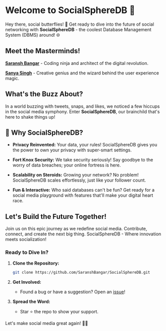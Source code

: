 # Welcome to SocialSphereDB 🚀

Hey there, social butterflies! 🦋 Get ready to dive into the future of social networking with **SocialSphereDB** - the coolest Database Management System (DBMS) around! 🌐

## Meet the Masterminds!

[**Saransh Bangar**](https://www.linkedin.com/in/saransh-bangar/) - Coding ninja and architect of the digital revolution.

[**Sanya Singh**]() - Creative genius and the wizard behind the user experience magic.

## What's the Buzz About?

In a world buzzing with tweets, snaps, and likes, we noticed a few hiccups in the social media symphony. Enter **SocialSphereDB**, our brainchild that's here to shake things up!

## 🚀 Why SocialSphereDB?

- **Privacy Reinvented:** Your data, your rules! SocialSphereDB gives you the power to own your privacy with super-smart settings.

- **Fort Knox Security:** We take security seriously! Say goodbye to the worry of data breaches; your online fortress is here.

- **Scalability on Steroids:** Growing your network? No problem! SocialSphereDB scales effortlessly, just like your follower count.

- **Fun & Interactive:** Who said databases can't be fun? Get ready for a social media playground with features that'll make your digital heart race.

## Let's Build the Future Together! 

Join us on this epic journey as we redefine social media. Contribute, connect, and create the next big thing. SocialSphereDB - Where innovation meets socialization!

### Ready to Dive In?

1. **Clone the Repository:**
    ```bash
    git clone https://github.com/SaranshBangar/SocialSphereDB.git
    ```

2. **Get Involved:**
    - Found a bug or have a suggestion? Open an [issue](https://github.com/SaranshBangar/SocialSphereDB/issues)!

3. **Spread the Word:**
    - Star ⭐ the repo to show your support.

Let's make social media great again! 🚀✨
